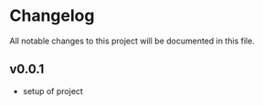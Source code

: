 # Changelog
All notable changes to this project will be documented in this file.

## v0.0.1
- setup of project
